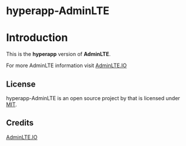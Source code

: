 # hyperapp-AdminLTE

Introduction
============

This is the **hyperapp** version of **AdminLTE**.

For more AdminLTE information visit  [AdminLTE.IO](https://adminlte.io/)

License
-------
hyperapp-AdminLTE is an open source project by that is licensed under [MIT](http://opensource.org/licenses/MIT).

 Credits
-------------
[AdminLTE.IO](https://adminlte.io/)
